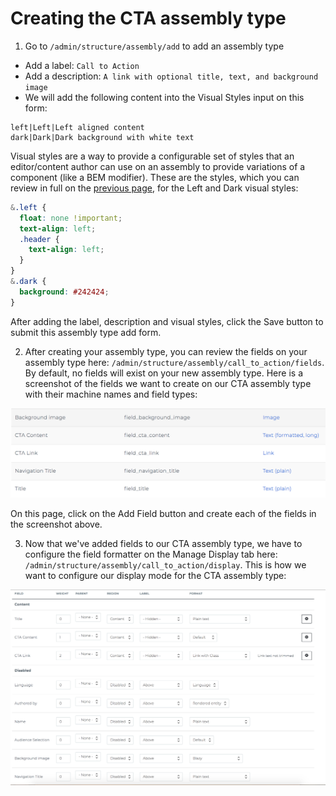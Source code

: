 # Creating the CTA assembly type

1. Go to `/admin/structure/assembly/add` to add an assembly type
  * Add a label: `Call to Action`
  * Add a description: `A link with optional title, text, and background image`
  * We will add the following content into the Visual Styles input on this form:

```
left|Left|Left aligned content
dark|Dark|Dark background with white text
```

Visual styles are a way to provide a configurable set of styles that an editor/content author can use on an assembly to provide variations of a component (like a BEM modifier). These are the styles, which you can review in full on the [previous page](./0-design-and-fe-component.md), for the Left and Dark visual styles:

```scss
&.left {
  float: none !important;
  text-align: left;
  .header {
    text-align: left;
  }
}
&.dark {
  background: #242424;
}
```

After adding the label, description and visual styles, click the Save button to submit this assembly type add form.

2. After creating your assembly type, you can review the fields on your assembly type here: `/admin/structure/assembly/call_to_action/fields`. By default, no fields will exist on your new assembly type. Here is a screenshot of the fields we want to create on our CTA assembly type with their machine names and field types:

![CTA Data Structure](./img/cta-data-structure.png "CTA Data Structure")

On this page, click on the Add Field button and create each of the fields in the screenshot above.

3. Now that we've added fields to our CTA assembly type, we have to configure the field formatter on the Manage Display tab here: `/admin/structure/assembly/call_to_action/display`. This is how we want to configure our display mode for the CTA assembly type:

![CTA Manage Display](./img/cta-assembly-type-manage-display.png "CTA Manage Display")
